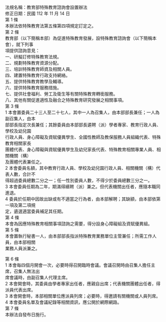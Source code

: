 法規名稱：教育部特殊教育諮詢會設置辦法  
修正日期：民國 112 年 11 月 14 日  
第 1 條  
本辦法依特殊教育法第五條第四項規定訂定之。  
第 2 條  
教育部（以下簡稱本部）為促進特殊教育發展，設特殊教育諮詢會（以下簡稱本會），就下列事  
項提供諮詢意見：  
一、研擬訂修特殊教育法規。  
二、規劃特殊教育資源分配。  
三、培訓特殊教育師資及相關人員。  
四、建置特殊教育行政支持網絡。  
五、提供特殊教育教學及輔導。  
六、提供特殊教育服務措施。  
七、提供社會福利、勞工及衛生等有關特殊教育轉銜服務。  
八、其他有關促進適性及融合之特殊教育研究發展之相關事項。  
第 3 條  
1 本會置委員二十三人至二十七人，其中一人為召集人，由本部部長兼任；一人為副召集人，由本  
部部長指定次長兼任；其餘委員由本部部長遴聘（派）學者專家、教育行政人員、學校及幼兒園  
行政人員、身心障礙及資賦優異學生、全國性教師及教保服務人員組織代表、特殊教育相關家長  
團體代表、身心障礙與資賦優異學生及幼兒家長代表、特殊教育相關專業人員、相關機關（構）  
及團體代表兼任之。  
2 本會委員名額，其中教育行政人員、學校及幼兒園行政人員、相關機關（構）代表人數，合計不  
得超過委員總數二分之一；任一性別委員人數，不得少於委員總數三分之一。  
3 本會委員任期為二年，期滿得續聘（派）兼之。但代表機關出任者，應隨本職同進退。  
4 委員於任期中因故出缺或有不適當之行為者，由本部解聘；其缺額，由本部依第一項及第二項規  
定，遴選適當委員補足其任期。  
第 4 條  
本會為因應特殊教育相關事項諮詢之需要，得分設身心障礙組及資賦優異組。  
第 5 條  
本會置執行秘書一人，由本部部長指派特殊教育業務單位主管兼任；所需工作人員，由本部相關  
業務人員派兼之。  


第 6 條  
1 本會每四個月開會一次，必要時得召開臨時會議。會議召開時由召集人擔任主席，召集人無法出  
席會議時，由副召集人代理主席。  
2 本會開會時，其委員由學者專家出任者，應親自出席；代表機關團體出任者，得派員代表出席。  
3 本會開會時，本部相關單位應派員列席；必要時，得邀請有關機關或人員列席。  
4 本會委員名單及會議紀錄等相關資訊，應公開於網際網路。  
第 7 條  
本辦法自發布日施行。  



